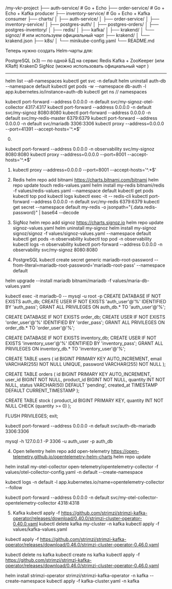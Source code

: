 /my-vkr-project
├── auth-service/               # Go + Echo
├── order-service/              # Go + Echo + Kafka producer
├── inventory-service/          # Go + Echo + Kafka consumer
├── charts/
│   ├── auth-service/
│   ├── order-service/
│   ├── inventory-service/
│   ├── postgres-auth/
│   ├── postgres-orders/
│   ├── postgres-inventory/
│   ├── redis/
│   ├── kafka/
│   ├── krakend/
│   └── signoz/                 # или используем официальный чарт
├── krakend/
│   └── krakend.json
├── k8s/
│   └── minikube-config.yaml
└── README.md


Теперь нужно создать Helm-чарты для:

PostgreSQL (x3) — по одной БД на сервис
Redis
Kafka + ZooKeeper (или KRaft)
KrakenD
SigNoz (можно использовать официальный чарт )

--------------------------------------------------------------------------------
helm list --all-namespaces
kubectl get svc -n default
helm uninstall auth-db --namespace default
kubectl get pods -w --namespace db-auth -l app.kubernetes.io/instance=auth-db
kubectl get ns // namespaces

kubectl port-forward --address 0.0.0.0 -n default svc/my-signoz-otel-collector 4317:4317
kubectl port-forward --address 0.0.0.0 -n default svc/my-signoz 8080:8080
kubectl port-forward --address 0.0.0.0 -n default svc/my-redis-master 6379:6379
kubectl port-forward --address 0.0.0.0 -n default svc/mariadb 3306:3306
kubectl proxy --address=0.0.0.0 --port=41391 --accept-hosts='^.*$'

0.
kubectl port-forward --address 0.0.0.0 -n observability svc/my-signoz 8080:8080
kubectl proxy --address=0.0.0.0 --port=8001 --accept-hosts='^.*$'


1. kubectl proxy --address=0.0.0.0 --port=8001 --accept-hosts='^.*$'

2. Redis
helm repo add bitnami https://charts.bitnami.com/bitnami
helm repo update
touch redis-values.yaml
helm install my-redis bitnami/redis -f values/redis-values.yaml --namespace default
kubectl get pods
kubectl top pod
kubectl logs <redis-pod-name>
kubectl exec -it <redis-pod-name> -- redis-cli
kubectl port-forward --address 0.0.0.0 -n default svc/my-redis 6379:6379
kubectl get secret --namespace default my-redis -o jsonpath="{.data.redis-password}" | base64 --decode

3. SigNoz
helm repo add signoz https://charts.signoz.io
helm repo update
signoz-values.yaml
helm uninstall my-signoz
helm install my-signoz signoz/signoz -f values/signoz-values.yaml --namespace default
kubectl get pods -n observability
kubectl top pod -n observability
kubectl logs -n observability <pod-name>
kubectl port-forward --address 0.0.0.0 -n observability svc/my-signoz 8080:8080

3. PostgreSQL
kubectl create secret generic mariadb-root-password --from-literal=mariadb-root-password='mariadb-root-pass' --namespace default

helm upgrade --install mariadb bitnami/mariadb -f values/maria-db-values.yaml

kubectl exec -it mariadb-0 -- mysql -u root -p
CREATE DATABASE IF NOT EXISTS auth_db;
CREATE USER IF NOT EXISTS 'auth_user'@'%' IDENTIFIED BY 'auth_pass';
GRANT ALL PRIVILEGES ON auth_db.* TO 'auth_user'@'%';

CREATE DATABASE IF NOT EXISTS order_db;
CREATE USER IF NOT EXISTS 'order_user'@'%' IDENTIFIED BY 'order_pass';
GRANT ALL PRIVILEGES ON order_db.* TO 'order_user'@'%';

CREATE DATABASE IF NOT EXISTS inventory_db;
CREATE USER IF NOT EXISTS 'inventory_user'@'%' IDENTIFIED BY 'inventory_pass';
GRANT ALL PRIVILEGES ON inventory_db.* TO 'inventory_user'@'%';

CREATE TABLE users (
  id BIGINT PRIMARY KEY AUTO_INCREMENT,
  email VARCHAR(255) NOT NULL UNIQUE,
  password VARCHAR(255) NOT NULL
);

CREATE TABLE orders (
  id BIGINT PRIMARY KEY AUTO_INCREMENT,
  user_id BIGINT NOT NULL,
  product_id BIGINT NOT NULL,
  quantity INT NOT NULL,
  status VARCHAR(50) DEFAULT 'pending',
  created_at TIMESTAMP DEFAULT CURRENT_TIMESTAMP
);

CREATE TABLE stock (
  product_id BIGINT PRIMARY KEY,
  quantity INT NOT NULL CHECK (quantity >= 0)
);

FLUSH PRIVILEGES;
exit;

kubectl port-forward --address 0.0.0.0 -n default svc/auth-db-mariadb 3306:3306

mysql -h 127.0.0.1 -P 3306 -u auth_user -p auth_db

4. Open tellemtry
helm repo add open-telemetry https://open-telemetry.github.io/opentelemetry-helm-charts
helm repo update

helm install my-otel-collector open-telemetry/opentelemetry-collector -f values/otel-collector-config.yaml -n default --create-namespace

kubectl logs -n default -l app.kubernetes.io/name=opentelemetry-collector --follow

kubectl port-forward --address 0.0.0.0 -n default svc/my-otel-collector-opentelemetry-collector 4318:4318

5. Kafka
kubectl apply -f https://github.com/strimzi/strimzi-kafka-operator/releases/download/0.40.0/strimzi-cluster-operator-0.40.0.yaml
kubectl delete kafka my-cluster -n kafka
kubectl apply -f values/kafka-values.yaml


kubectl apply -f https://github.com/strimzi/strimzi-kafka-operator/releases/download/0.46.0/strimzi-cluster-operator-0.46.0.yaml

kubectl delete ns kafka
kubectl create ns kafka
kubectl apply -f https://github.com/strimzi/strimzi-kafka-operator/releases/download/0.46.0/strimzi-cluster-operator-0.46.0.yaml

helm install strimzi-operator strimzi/strimzi-kafka-operator -n kafka --create-namespace
kubectl apply -f kafka-cluster.yaml -n kafka
